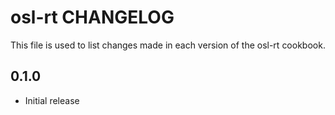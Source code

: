 # osl-rt CHANGELOG

This file is used to list changes made in each version of the osl-rt cookbook.

## 0.1.0

- Initial release
